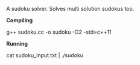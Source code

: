 A sudoku solver. Solves multi solution sudokus too.

**Compiling**

 g++ sudoku.cc -o sudoku -O2 -std=c++11
 
**Running**
 
cat sudoku_input.txt | ./sudoku
